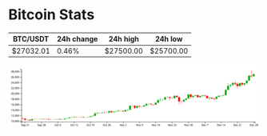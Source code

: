 # Bitcoin Stats

BTC/USDT|24h change|24h high|24h low|
|---|---|---|---|
|$27032.01|0.46%|$27500.00|$25700.00|

<img src="./chart.svg">
